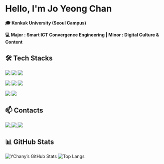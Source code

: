 <!-- Introduction -->
<h1>Hello, I'm Jo Yeong Chan</h1>
<p><strong>🎓 Konkuk University (Seoul Campus)</strong></p>
<p><strong>💻 Major : Smart ICT Convergence Engineering | Minor : Digital Culture & Content</strong></p>

<!-- DB & Backend -->
## 🛠️ Tech Stacks
<p>
  <img src="https://img.shields.io/badge/Python-3776AB?style=flat-square&logo=python&logoColor=white"/>
  <img src="https://img.shields.io/badge/Django-092E20?style=flat-square&logo=django&logoColor=white"/>
  <img src="https://img.shields.io/badge/MySQL-4479A1?style=flat-square&logo=mysql&logoColor=white"/>
</p>

<!-- Frontend -->
<p>
  <img src="https://img.shields.io/badge/HTML5-E34F26?style=flat-square&logo=html5&logoColor=white"/>
  <img src="https://img.shields.io/badge/CSS3-1572B6?style=flat-square&logo=css3&logoColor=white"/>
  <img src="https://img.shields.io/badge/JavaScript-F7DF1E?style=flat-square&logo=javascript&logoColor=white"/>
</p>

<!-- git -->
<p>
  <img src="https://img.shields.io/badge/Git-F05032?style=flat-square&logo=git&logoColor=white"/>
  <img src="https://img.shields.io/badge/GitHub-181717?style=flat-square&logo=github&logoColor=white"/>
</p>

## 📫 Contacts
<a href="https://www.instagram.com/y_chany_04/">
  <img src="https://img.shields.io/badge/Instagram-E4405F?style=flat-square&logo=Instagram&logoColor=white&link=https://www.instagram.com/y_chany_04/"/>
</a>
<a href="mailto:dudcks463@gmail.com">
  <img src="https://img.shields.io/badge/Gmail-d14836?style=flat-square&logo=Gmail&logoColor=white&link=dudcks463@gmail.com"/>
</a>
<a href="https://www.linkedin.com/in/ychany-23809637b">
  <img src="https://img.shields.io/badge/-LinkedIn-blue?style=flat-square&logo=Linkedin&logoColor=white"/>
</a>

## 📊 GitHub Stats
![YChany’s GitHub Stats](https://github-readme-stats.vercel.app/api?username=ychany&show_icons=true&theme=default&include_all_commits=true)
![Top Langs](https://github-readme-stats.vercel.app/api/top-langs/?username=ychany&layout=compact&theme=default)
